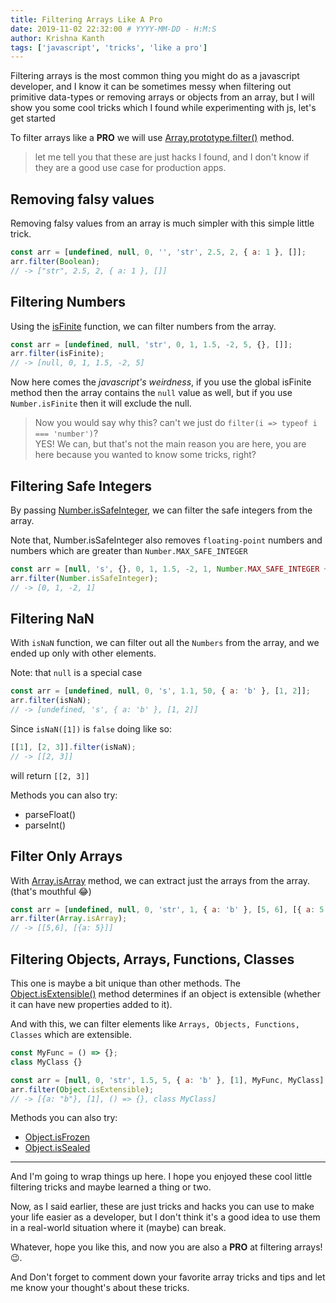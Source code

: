 ```yaml
---
title: Filtering Arrays Like A Pro
date: 2019-11-02 22:32:00 # YYYY-MM-DD - H:M:S
author: Krishna Kanth
tags: ['javascript', 'tricks', 'like a pro']
---
```


Filtering arrays is the most common thing you might do as a javascript
developer, and I know it can be sometimes messy when filtering out primitive
data-types or removing arrays or objects from an array, but I will show you some
cool tricks which I found while experimenting with js, let's get started

To filter arrays like a **PRO** we will use
[Array.prototype.filter()](https://developer.mozilla.org/en-US/docs/Web/JavaScript/Reference/Global_Objects/Array/filter)
method.

> let me tell you that these are just hacks I found, and I don't know if they
> are a good use case for production apps.

## Removing falsy values

Removing falsy values from an array is much simpler with this simple little
trick.

```js
const arr = [undefined, null, 0, '', 'str', 2.5, 2, { a: 1 }, []];
arr.filter(Boolean);
// -> ["str", 2.5, 2, { a: 1 }, []]
```

## Filtering Numbers

Using the
[isFinite](https://developer.mozilla.org/en-US/docs/Web/JavaScript/Reference/Global_Objects/Number/isFinite)
function, we can filter numbers from the array.

```js
const arr = [undefined, null, 'str', 0, 1, 1.5, -2, 5, {}, []];
arr.filter(isFinite);
// -> [null, 0, 1, 1.5, -2, 5]
```

Now here comes the _javascript's weirdness_, if you use the global isFinite
method then the array contains the `null` value as well, but if you use
`Number.isFinite` then it will exclude the null.

> Now you would say why this? can't we just do
> `filter(i => typeof i === 'number')`?  
> YES! We can, but that's not the main reason you are here, you are here because
> you wanted to know some tricks, right?

## Filtering Safe Integers

By passing
[Number.isSafeInteger](https://developer.mozilla.org/en-US/docs/Web/JavaScript/Reference/Global_Objects/Number/isSafeInteger),
we can filter the safe integers from the array.

Note that, Number.isSafeInteger also removes `floating-point` numbers and
numbers which are greater than `Number.MAX_SAFE_INTEGER`

```js
const arr = [null, 's', {}, 0, 1, 1.5, -2, 1, Number.MAX_SAFE_INTEGER + 1];
arr.filter(Number.isSafeInteger);
// -> [0, 1, -2, 1]
```

## Filtering NaN

With `isNaN` function, we can filter out all the `Numbers` from the array, and
we ended up only with other elements.

Note: that `null` is a special case

```js
const arr = [undefined, null, 0, 's', 1.1, 50, { a: 'b' }, [1, 2]];
arr.filter(isNaN);
// -> [undefined, 's', { a: 'b' }, [1, 2]]
```

Since `isNaN([1])` is `false` doing like so:

```js
[[1], [2, 3]].filter(isNaN);
// -> [[2, 3]]
```

will return `[[2, 3]]`

Methods you can also try:

- parseFloat()
- parseInt()

## Filter Only Arrays

With
[Array.isArray](https://developer.mozilla.org/en-US/docs/Web/JavaScript/Reference/Global_Objects/Array/isArray)
method, we can extract just the arrays from the array. (that's mouthful 😂)

```js
const arr = [undefined, null, 0, 'str', 1, { a: 'b' }, [5, 6], [{ a: 5 }]];
arr.filter(Array.isArray);
// -> [[5,6], [{a: 5}]]
```

## Filtering Objects, Arrays, Functions, Classes

This one is maybe a bit unique than other methods. The
[Object.isExtensible()](https://developer.mozilla.org/en-US/docs/Web/JavaScript/Reference/Global_Objects/Object/isExtensible)
method determines if an object is extensible (whether it can have new properties
added to it).

And with this, we can filter elements like `Arrays, Objects, Functions, Classes`
which are extensible.

```js
const MyFunc = () => {};
class MyClass {}

const arr = [null, 0, 'str', 1.5, 5, { a: 'b' }, [1], MyFunc, MyClass];
arr.filter(Object.isExtensible);
// -> [{a: "b"}, [1], () => {}, class MyClass]
```

Methods you can also try:

- [Object.isFrozen](https://developer.mozilla.org/en-US/docs/Web/JavaScript/Reference/Global_Objects/Object/isFrozen)
- [Object.isSealed](https://developer.mozilla.org/en-US/docs/Web/JavaScript/Reference/Global_Objects/Object/isSealed)

---

And I'm going to wrap things up here. I hope you enjoyed these cool little
filtering tricks and maybe learned a thing or two.

Now, as I said earlier, these are just tricks and hacks you can use to make your
life easier as a developer, but I don't think it's a good idea to use them in a
real-world situation where it (maybe) can break.

Whatever, hope you like this, and now you are also a **PRO** at filtering
arrays! 😉.

And Don't forget to comment down your favorite array tricks and tips and let me
know your thought's about these tricks.
